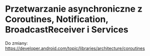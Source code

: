 # Przetwarzanie asynchroniczne z Coroutines, Notification, BroadcastReceiver i Services

Do zmiany:
https://developer.android.com/topic/libraries/architecture/coroutines

